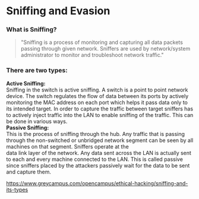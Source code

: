 # Sniffing and Evasion  
### What is Sniffing?  
> "Sniffing is a process of monitoring and capturing all data packets passing through given network. Sniffers are used by network/system administrator to monitor and troubleshoot network traffic."  
### There are two types:  
**Active Sniffing:**    
Sniffing in the switch is active sniffing. A switch is a point to point network device. The switch regulates the flow of data between its ports by actively monitoring the MAC address on each port which helps it pass data only to its intended target. In order to capture the traffic between target sniffers has to actively inject traffic into the LAN to enable sniffing of the traffic. This can be done in various ways.  
**Passive Sniffing:**    
This is the process of sniffing through the hub. Any traffic that is passing through the non-switched or unbridged network segment can be seen by all machines on that segment. Sniffers operate at the   
data link layer of the network. Any data sent across the LAN is actually sent to each and every machine connected to the LAN. This is called passive since sniffers placed by the attackers passively wait for the data to be sent and capture them.


https://www.greycampus.com/opencampus/ethical-hacking/sniffing-and-its-types
